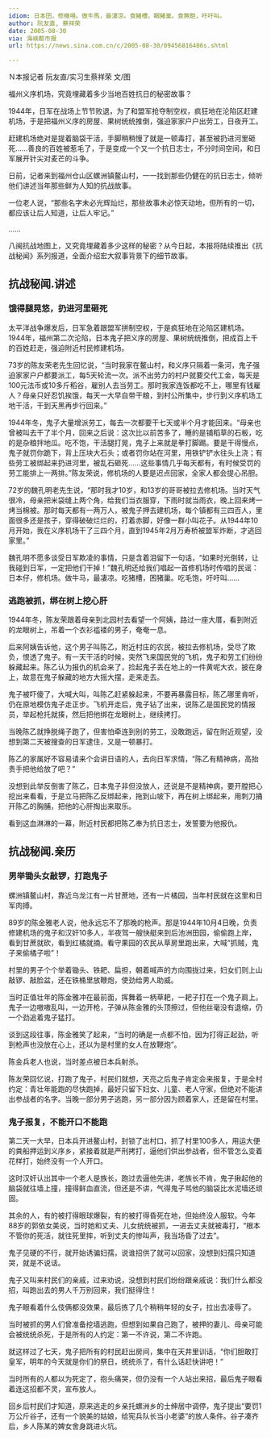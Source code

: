 ```yaml
---
idiom: 日本囝，修機場。做牛馬，最淒涼。食豬槽，睏豬巢。食無飽，吁吁叫。	
author: 阮友直, 蔡祥荣
date: 2005-08-30
via: 海峡都市报
url: https://news.sina.com.cn/c/2005-08-30/09456816406s.shtml

---
```

Ｎ本报记者 阮友直/实习生蔡祥荣 文/图

福州义序机场，究竟埋藏着多少当地百姓抗日的秘密故事？

1944年，日军在战场上节节败退，为了和盟军抢夺制空权，疯狂地在沦陷区赶建机场，于是把福州义序的房屋、果树统统推倒，强迫家家户户出劳工，日夜开工。

赶建机场绝对是提着脑袋干活，手脚稍稍慢了就是一顿毒打，甚至被扔进河里砸死……善良的百姓被惹毛了，于是变成一个又一个抗日志士，不分时间空间，和日军展开针尖对麦芒的斗争。

日前，记者来到福州仓山区螺洲镇鳌山村，一一找到那些仍健在的抗日志士，倾听他们讲述当年那些鲜为人知的抗战故事。

一位老人说，“那些名字未必光辉灿烂，那些故事未必惊天动地，但所有的一切，都应该让后人知道，让后人牢记。”

……

八闽抗战地图上，又究竟埋藏着多少这样的秘密？从今日起，本报将陆续推出《抗战秘闻》系列报道，全面介绍宏大叙事背景下的细节故事。

## 抗战秘闻.讲述

### 饿得腿晃悠，扔进河里砸死

太平洋战争爆发后，日军急着跟盟军拼制空权，于是疯狂地在沦陷区建机场。1944年，福州第二次沦陷，日本鬼子把义序的房屋、果树统统推倒，把成百上千的百姓赶走，强迫附近村民修建机场。

73岁的陈友荣老先生回忆说，“当时我家在鳌山村，和义序只隔着一条河，鬼子强迫家家户户都要派工，每5天轮流一次。派不出劳力的村户就要交代工金，每天是100元法币或10多斤稻谷，雇别人去当劳工。那时我家连饭都吃不上，哪里有钱雇人？母亲只好忍饥挨饿，每天一大早自带干粮，到村公所集中，步行到义序机场工地干活，干到天黑再步行回来。”

1944年冬，鬼子大量增派劳工，每去一次都要干七天或半个月才能回来。“母亲也曾被叫去干了半个月，回来之后说：这次比以前苦多了，睡的是铺稻草的石板，吃的是杂粮拌地瓜。吃不饱，干活腿打晃，鬼子上来就是拳打脚踢。要是干得慢点，鬼子就罚你跪下，背上压块大石头；或者罚你站在河里，用铁铲铲水往头上浇；有些劳工被绑起来扔进河里，被乱石砸死……这些事情几乎每天都有，有时候受罚的劳工能排上一两排。”陈友荣说，修机场的人要是迟点回家，全家人都会提心吊胆。

72岁的魏孔明老先生说，“那时我才10岁，和13岁的哥哥被拉去修机场。当时天气很冷，母亲把米袋缝上两个角，给我们当衣服穿，下雨时就当雨衣，晚上回来烤一烤当棉被。那时每天都有一两万人，被鬼子押去建机场，每个镇都有三四百人，里面很多还是孩子，穿得破破烂烂的，打着赤脚，好像一群小叫花子。从1944年10月开始，我在义序机场干了三四个月，直到1945年2月万寿桥被盟军炸断，才逃回家里。”

魏孔明不愿多谈受日军欺凌的事情，只是含着泪留下一句话，“如果时光倒转，让我碰到日军，一定把他们干掉！”魏孔明还给我们唱起一首修机场时传唱的民谣：日本仔，修机场。做牛马，最凄凉。吃猪槽，困猪巢。吃毛饱，吁吁叫……

### 逃跑被抓，绑在树上挖心肝

1944年冬，陈友荣跟着母亲到北园村去看望一个阿姨，路过一座大厝，看到附近的龙眼树上，吊着一个衣衫褴褛的男子，奄奄一息。

后来阿姨告诉他，这个男子叫陈乙，附近村庄的农民，被拉去修机场，受尽了欺负，恨透了鬼子。有一天干活的时候，突然飞来国民党的飞机，鬼子和劳工们纷纷躲藏起来。陈乙认为报仇的机会来了，捡起鬼子丢在地上的一件黄呢大衣，披在身上，故意在鬼子躲藏的地方大摇大摆，走来走去。

鬼子被吓傻了，大喊大叫，叫陈乙赶紧躲起来，不要再暴露目标，陈乙哪里肯听，仍在原地模仿鬼子走正步。飞机开走后，鬼子钻了出来，说陈乙是国民党的情报员，举起枪托就揍，然后把他绑在龙眼树上，继续拷打。

当晚陈乙就挣脱绳子跑了，但害怕牵连到别的劳工，没敢跑远，留在附近观望，没想到第二天被搜查的日军逮住，又是一顿暴打。

陈乙的家属好不容易请来个会讲日语的人，去向日军求情，“陈乙有精神病，高抬贵手把他给放了吧？”

没想到此举反倒害了陈乙，日本鬼子非但没放人，还说是不是精神病，要开膛把心挖出来看看，于是立马把陈乙反绑起来，拖到山坡下，再在树上绑起来，用刺刀捅开陈乙的胸脯，把他的心肝掏出来取乐。

看到这血淋淋的一幕，附近村民都把陈乙奉为抗日志士，发誓要为他报仇。

## 抗战秘闻.亲历

### 男举锄头女敲锣，打跑鬼子

螺洲镇鳌山村，靠近乌龙江有一片甘蔗地，还有一片橘园，当年村民就在这里和日军肉搏。

89岁的陈金雅老人说，他永远忘不了那晚的枪声。那是1944年10月4日晚，负责修建机场的鬼子和汉奸10多人，半夜驾一艘快艇来到后池洲田园，偷偷跑上岸，看到甘蔗就砍，看到红橘就摘。看守果园的农民从草房里跑出来，大喊“抓贼，鬼子来偷橘子啦”！

村里的男子个个举着锄头、铁耙、扁担，朝着喊声的方向围拢过来，妇女们则上山敲锣、敲脸盆，还在铁桶里放鞭炮，使劲给男人助威。

当时正值壮年的陈金雅冲在最前面，挥舞着一柄草耙，一耙子打在一个鬼子肩上。鬼子一边嗷嗷乱叫，一边开枪，子弹从陈金雅的头顶擦过，但他丝毫没有退缩，仍一个劲追着鬼子猛打。

谈到这段往事，陈金雅笑了起来，“当时的确是一点都不怕，因为打得正起劲，听到枪声也没放在心上，还以为是村里的女人在放鞭炮”。

陈金兵老人也说，当时差点被日本兵射杀。

陈友荣回忆说，打跑了鬼子，村民们就想，天亮之后鬼子肯定会来报复，于是全村约定：青壮年能跑的尽快跑掉，最好只留下妇女、儿童、老人守家，但绝对不能讲出参战者的名字。当晚一部分男子逃跑，另一部分因为顾着家人，还是留在村里。

### 鬼子报复，不能开口不能跑

第二天一大早，日本兵开进鳌山村，封锁了出村口，抓了村里100多人，用运大便的粪船押运到义序乡，紧接着就是严刑拷打，逼他们供出参战者，但不管怎么变着花样打，始终没有一个人开口。

这时汉奸认出其中一个老人是族长，跑过去逼他先讲，老族长不肯，鬼子揪起他的脑袋就往墙上撞，撞得鲜血直流，但还是不讲，气得鬼子骂他的脑袋比水泥墙还顽固。

其余的人，有的被打得眼球爆裂，有的被打得昏死在地，但始终没人服软。今年88岁的郭依女美说，当时她和丈夫、儿女统统被抓，一进去丈夫就被毒打，“根本不管你的死活，就往死里摔，听到丈夫的惨叫声，我当场昏了过去”。

鬼子见硬的不行，就开始诱骗妇孺，说谁招供了就可以回家，没想到妇孺只知道哭，就是不说话。

鬼子又叫来村民们的亲戚，过来劝说，没想到村民们纷纷跟亲戚说：我们什么都没招，叫跑出去的男人千万别回来，我们挺得住！

鬼子眼看着什么伎俩都没效果，最后拣了几个稍稍年轻的女子，拉出去凌辱了。

当时被抓的男人们曾准备挖墙逃跑，但想到如果自己跑了，被押的妻儿、母亲可能会被统统杀死，于是所有的人约定：第一不许说，第二不许跑。

就这样过了七天，鬼子把所有的村民赶出房间，集中在天井里训话，“你们胆敢打皇军，明年的今天就是你们的祭日，统统杀了，有什么话赶快讲吧！”

当时所有的人都以为死定了，抱头痛哭，但仍没有一个人站出来招，最后鬼子眼看着连这招都不灵，宣布放人。

回乡后村民们才知道，原来逃走的乡亲托螺洲乡的士绅居中调停，鬼子提出“要罚1万公斤谷子，还有一个貌美的姑娘，给宪兵队长当小老婆”的放人条件。谷子凑齐后，乡人陈某的婢女舍身跳进火坑。
